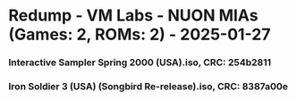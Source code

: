 # Redump - VM Labs - NUON MIAs (Games: 2, ROMs: 2) - 2025-01-27
### Interactive Sampler Spring 2000 (USA).iso, CRC: 254b2811
### Iron Soldier 3 (USA) (Songbird Re-release).iso, CRC: 8387a00e

